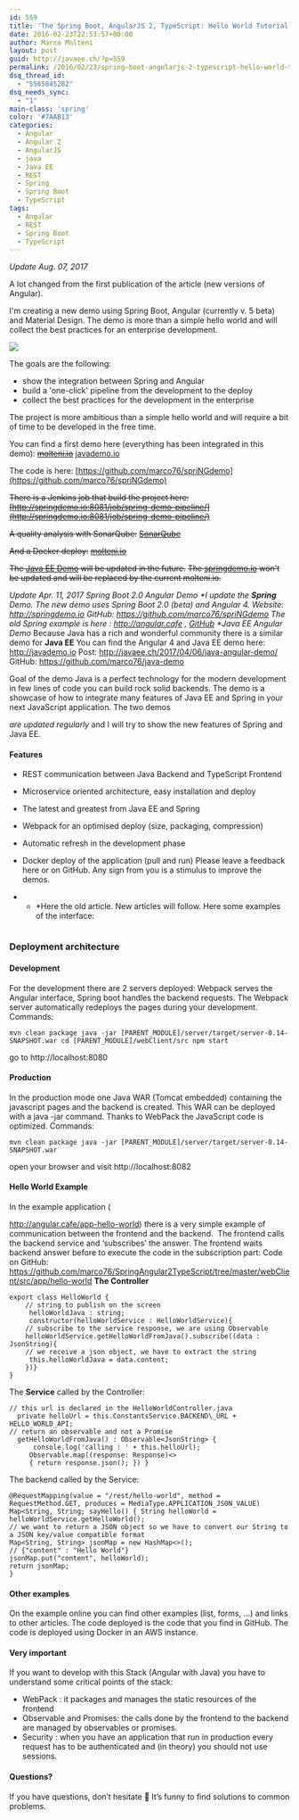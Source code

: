 ```yaml
---
id: 559
title: 'The Spring Boot, AngularJS 2, TypeScript: Hello World Tutorial is now Java and Angular 5'
date: 2016-02-23T22:53:57+00:00
author: Marco Molteni
layout: post
guid: http://javaee.ch/?p=559
permalink: /2016/02/23/spring-boot-angularjs-2-typescript-hello-world-tutorial/
dsq_thread_id:
  - "5565845282"
dsq_needs_sync:
  - "1"
main-class: 'spring'
color: '#7AAB13'
categories:
  - Angular
  - Angular 2
  - AngularJS
  - java
  - Java EE
  - REST
  - Spring
  - Spring Boot
  - TypeScript
tags:
  - Angular
  - REST
  - Spring Boot
  - TypeScript
---
```

_Update Aug. 07, 2017_

A lot changed from the first publication of the article (new versions of Angular).

I'm creating a new demo using Spring Boot, Angular (currently v. 5 beta) and Material Design.
The demo is more than a simple hello world and will collect the best practices for an enterprise development.

<img class="alignnone wp-image-902 size-full" src="{{site.baseurl}}/assets/img/uploads/2017/08/07/architecture.png" data-recalc-dims="1" />

The goals are the following:
- show the integration between Spring and Angular
- build a 'one-click' pipeline from the development to the deploy
- collect the best practices for the development in the enterprise

The project is more ambitious than a simple hello world and will require a bit of time to be developed in the free time.

You can find a first demo here (everything has been integrated in this demo):
~~[molteni.io](http://molteni.io)~~ [javademo.io](javademo.io)

The code is here:
[https://github.com/marco76/spriNGdemo](https://github.com/marco76/spriNGdemo)

~~There is a Jenkins job that build the project here:~~
~~[http://springdemo.io:8081/job/spring-demo-pipeline/](http://springdemo.io:8081/job/spring-demo-pipeline/)~~

~~A quality analysis with SonarQube:~~
~~[SonarQube](http://springdemo.io:9000/dashboard?id=spring-ng-demo%3Aparent%3Acandidate)~~

~~And a Docker deploy:~~
~~[molteni.io](http://molteni.io)~~

~~The [Java EE Demo](http://javademo.io) will be updated in the future.~~
~~The [springdemo.io](http://springdemo.io) won't be updated and will be replaced by the current molteni.io.~~

_Update Apr. 11, 2017_ _Spring Boot 2.0 Angular Demo *I update the **Spring** Demo. The new demo uses Spring Boot 2.0 (beta) and Angular 4. Website: <http://springdemo.io> GitHub: <https://github.com/marco76/spriNGdemo> The old Spring example is here : <http://angular.cafe> , [GitHub](https://github.com/marco76/SpringAngular2TypeScript) *Java EE Angular Demo_ Because Java has a rich and wonderful community there is a similar demo for **Java EE** You can find the Angular 4 and Java EE demo here: <http://javademo.io> Post: <http://javaee.ch/2017/04/06/java-angular-demo/> GitHub: <https://github.com/marco76/java-demo>

Goal of the demo Java is a perfect technology for the modern development in few lines of code you can build rock solid backends. The demo is a showcase of how to integrate many features of Java EE and Spring in your next JavaScript application. The two demos

_are updated regularly_ and I will try to show the new features of Spring and Java EE.

#### Features

  * REST communication between Java Backend and TypeScript Frontend
  * Microservice oriented architecture, easy installation and deploy
  * The latest and greatest from Java EE and Spring
  * Webpack for an optimised deploy (size, packaging, compression)
  * Automatic refresh in the development phase
  * Docker deploy of the application (pull and run) Please leave a feedback here or on GitHub. Any sign from you is a stimulus to improve the demos.

  *   * *Here the old article. New articles will follow. Here some examples of the interface: 

[<img class="alignnone size-large wp-image-888" src="https://i1.wp.com/javaee.ch/wp-content/uploads/2016/02/1.png?resize=945%2C472" alt="" data-recalc-dims="1" />]({{site.baseurl}}/assets/img/uploads/2016/02/1-e1486679732769.png)[<img class="alignnone size-full wp-image-889" src="https://i1.wp.com/javaee.ch/wp-content/uploads/2016/02/2-e1486679774449.png?resize=400%2C242" alt="" data-recalc-dims="1" />](https://i1.wp.com/javaee.ch/wp-content/uploads/2016/02/2-e1486679774449.png)

### **Deployment architecture**

#### Development

For the development there are 2 servers deployed: Webpack serves the Angular interface, Spring boot handles the backend requests. The Webpack server automatically redeploys the pages during your development. Commands:

    mvn clean package java -jar [PARENT_MODULE]/server/target/server-0.14-SNAPSHOT.war cd [PARENT_MODULE]/webClient/src npm start
    

go to http://localhost:8080

#### Production

In the production mode one Java WAR (Tomcat embedded) containing the javascript pages and the backend is created. This WAR can be deployed with a java -jar command. Thanks to WebPack the JavaScript code is optimized. Commands:

    mvn clean package java -jar [PARENT_MODULE]/server/target/server-0.14-SNAPSHOT.war
    

open your browser and visit http://localhost:8082

#### Hello World Example

In the example application (
  
<http://angular.cafe/app-hello-world>) there is a very simple example of communication between the frontend and the backend. [<img class="alignnone size-full wp-image-1038" src="https://i0.wp.com/javaee.ch/wp-content/uploads/2016/02/2017-03-08_23-51-04.png?resize=469%2C202" alt="" data-recalc-dims="1" />](https://i0.wp.com/javaee.ch/wp-content/uploads/2016/02/2017-03-08_23-51-04.png) The frontend calls the backend service and &#8216;subscribes&#8217; the answer. The frontend waits backend answer before to execute the code in the subscription part: Code on GitHub: <https://github.com/marco76/SpringAngular2TypeScript/tree/master/webClient/src/app/hello-world> **The Controller**

    export class HelloWorld {
        // string to publish on the screen
         helloWorldJava : string;
         constructor(helloWorldService : HelloWorldService){ 
        // subscribe to the service response, we are using Observable
        helloWorldService.getHelloWorldFromJava().subscribe((data : JsonString){ 
        // we receive a json object, we have to extract the string
         this.helloWorldJava = data.content;
        })}
    }
    

The **Service** called by the Controller: 

    // this url is declared in the HelloWorldController.java
      private helloUrl = this.ConstantsService.BACKEND\_URL + HELLO_WORLD_API;
    // return an observable and not a Promise
      getHelloWorldFromJava() : Observable<JsonString> {
          console.log('calling : ' + this.helloUrl);
         Observable.map((response: Response)<>
         { return response.json(); }) }
    

The backend called by the Service:

    @RequestMapping(value = "/rest/hello-world", method = RequestMethod.GET, produces = MediaType.APPLICATION_JSON_VALUE)
    Map<String, String; sayHello() { String helloWorld = helloWorldService.getHelloWorld();
    // we want to return a JSON object so we have to convert our String to a JSON key/value compatible format
    Map<String, String> jsonMap = new HashMap<>();
    // {"content" : "Hello World"}
    jsonMap.put("content", helloWorld);
    return jsonMap;
    } 
    

#### Other examples

On the example online you can find other examples (list, forms, &#8230;) and links to other articles. The code deployed is the code that you find in GitHub. The code is deployed using Docker in an AWS instance.

#### Very important

If you want to develop with this Stack (Angular with Java) you have to understand some critical points of the stack:

  * WebPack : it packages and manages the static resources of the frontend
  * Observable and Promises: the calls done by the frontend to the backend are managed by observables or promises.
  * Security : when you have an application that run in production every request has to be authenticated and (in theory) you should not use sessions.

#### Questions?

If you have questions, don&#8217;t hesitate 🙂 It&#8217;s funny to find solutions to common problems.  
